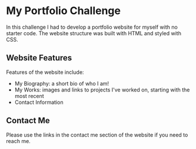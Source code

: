# My Portfolio Challenge

In this challenge I had to develop a portfolio website for myself with no starter code. The website structure was built with HTML and styled with CSS. 

## Website Features
Features of the website include:
- My Biography:  a short bio of who I am! 
- My Works: images and links to projects I've worked on, starting with the most recent
- Contact Information

## Contact Me

Please use the links in the contact me section of the website if you need to reach me.